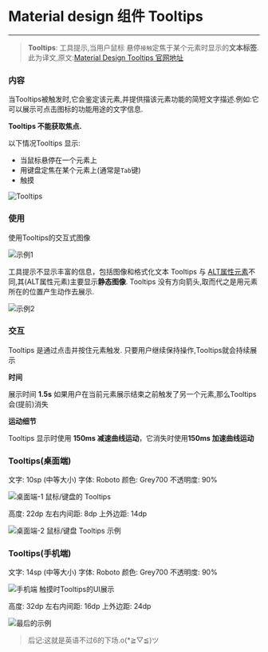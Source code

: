 # Material design 组件 Tooltips
---
> **Tooltips**: 工具提示,当用户鼠标 悬停`接触`定焦于某个元素时显示的**文本标签**.
> 此为译文,原文:[Material Design Tooltips 官网地址](https://material.io/guidelines/components/tooltips.html#)

### 内容

当Tooltips被触发时,它会鉴定该元素,并提供描该元素功能的简短文字描述.例如:它可以展示可点击图标的功能用途的文字信息.

**Tooltips 不能获取焦点.**

以下情况Tooltips 显示:
- 当鼠标悬停在一个元素上
- 用键盘定焦在某个元素上(通常是`Tab`键)
- 触摸


![Tooltips](http://oidz2h9ht.bkt.clouddn.com//blog/2016/12/22/Tooltips%20-%20Components%20-%20Material%20design%20guidelines%283%29.png)

### 使用

使用Tooltips的交互式图像

![示例1](http://oidz2h9ht.bkt.clouddn.com//blog/2016/12/22/Tooltips-1.png)

工具提示不显示丰富的信息，包括图像和格式化文本
Tooltips 与 [ALT属性元素](https://zh.wikipedia.org/zh/Alt%E5%B1%AC%E6%80%A7)不同,其(ALT属性元素)主要显示**静态图像**.
Tooltips 没有方向箭头,取而代之是用元素所在的位置产生动作去展示.

![示例2](http://oidz2h9ht.bkt.clouddn.com//blog/2016/12/22/Tooltips-2.png)

### 交互

Tooltips 是通过点击并按住元素触发. 只要用户继续保持操作,Tooltips就会持续展示

**时间**

展示时间 **1.5s**
如果用户在当前元素展示结束之前触发了另一个元素,那么Tooltips会(提前)消失

**运动细节**

Tooltips 显示时使用 **150ms 减速曲线运动**，它消失时使用**150ms 加速曲线运动**

### Tooltips(桌面端)

文字: 10sp (中等大小)
字体: Roboto
颜色: Grey700
不透明度: 90%

![桌面端-1](http://oidz2h9ht.bkt.clouddn.com//blog/2016/12/22/Tooltips%20-%20Components%20-%20Material%20design%20guidelines%287%29.png)
鼠标/键盘的 Tooltips

高度: 22dp
左右内间距: 8dp
上外边距: 14dp

![桌面端-2](http://oidz2h9ht.bkt.clouddn.com//blog/2016/12/22/Tooltips%20-%20Components%20-%20Material%20design%20guidelines.png)
鼠标/键盘 Tooltips 示例

### Tooltips(手机端)

文字: 14sp (中等大小)
字体: Roboto
颜色: Grey700
不透明度: 90%


![手机端](http://oidz2h9ht.bkt.clouddn.com//blog/2016/12/22/Tooltips%20-%20Components%20-%20Material%20design%20guidelines%286%29.png)
触摸时Tooltips的UI展示

高度: 32dp
左右内间距: 16dp
上外边距: 24dp

![最后的示例](http://oidz2h9ht.bkt.clouddn.com//blog/2016/12/22/Tooltips-3.png)

> 后记:这就是英语不过6的下场.o(*≧▽≦)ツ